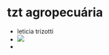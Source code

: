 # tzt agropecuária

- leticia trizotti
- ![](https://media.tenor.com/DYzUq3uX1QgAAAAC/tom-and-jerry-evil.gif)
- 

